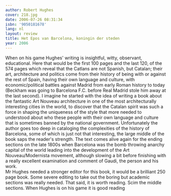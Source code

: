 ```yaml
---
author: Robert Hughes
cover: 218.jpg
date: 2006-07-26 08:31:34
isbn: '9050181678'
lang: nl
layout: review
title: Het Epos van Barcelona, koningin der steden
year: 2006
---
```

When on his game Hughes' writing is insightful, witty, observant, educational.  Here that would be the first 100 pages and the last 120, of the 574 pages which reveal that the Catlans are not Spanish, but Catalan; their art, architecture and politics come from their history of being with or against the rest of Spain, having their own language and culture, with economic/political battles against Madrid from early Roman history to today (Beckham was going to Barcelona F.C. before Real Madrid stole him away at the last second).  I imagine he started with the idea of writing a book about the fantastic Art Nouveau architecture in one of the most architecturally interesting cities in the world, to discover that the Catalan spirit was such a force in shaping the uniqueness of the style that more needed to understood about who these people with their own language and culture that is sometimes banned by the national government.  Unfortunately the author goes too deep in cataloging the complexities of the history of Barcelona, some of which is just not that interesting, the large middle of the book saps the reader's strength.  The text comes alive again for the ending sections on the late 1800s when Barcelona was the bomb throwing anarchy capital of the world leading into the development of the Art Nouveau/Modernista movement, although slowing a bit before finishing with a really excellent examination and comment of Gaudi, the person and his work.  
Mr Hughes needed a stronger editor for this book, it would be a brilliant 250 page book.   Some severe editing to take out the boring but academic sections was really needed.
That said, it is worth reading.  Scim the middle sections. When Hughes is on his game it is good reading

